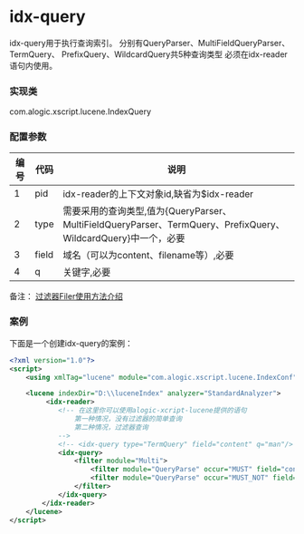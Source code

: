 idx-query
========

idx-query用于执行查询索引。
分别有QueryParser、MultiFieldQueryParser、TermQuery、
PrefixQuery、WildcardQuery共5种查询类型
必须在idx-reader语句内使用。


### 实现类

com.alogic.xscript.lucene.IndexQuery


### 配置参数

| 编号 | 代码 | 说明 |
| ---- | ---- | ---- |
| 1 | pid | idx-reader的上下文对象id,缺省为$idx-reader | 
| 2 | type | 需要采用的查询类型,值为{QueryParser、MultiFieldQueryParser、TermQuery、PrefixQuery、WildcardQuery}中一个，必要 | 
| 3 | field | 域名（可以为content、filename等）,必要| 
| 4 | q | 关键字,必要 | 

备注：
[过滤器Filer使用方法介绍](filters/Filter.md)

### 案例

下面是一个创建idx-query的案例：

```xml
<?xml version="1.0"?>
<script>
    <using xmlTag="lucene" module="com.alogic.xscript.lucene.IndexConf"/>

    <lucene indexDir="D:\\luceneIndex" analyzer="StandardAnalyzer">
    	 <idx-reader>
	        <!-- 在这里你可以使用alogic-xcript-lucene提供的语句
	        	第一种情况，没有过滤器的简单查询
	        	第二种情况，过滤器查询
	        -->
       		<!-- <idx-query type="TermQuery" field="content" q="man"/> -->
        	<idx-query>
        		<filter module="Multi">
        			<filter module="QueryParse" occur="MUST" field="content" q="woman"/>
        			<filter module="QueryParse" occur="MUST_NOT" field="content" q="man"/>
        		</filter>
        	</idx-query>
        </idx-reader>
    </lucene>
</script>
```
